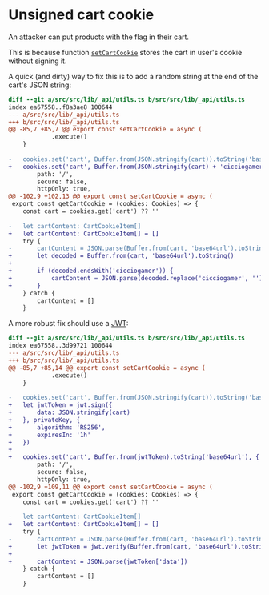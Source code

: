 # Unsigned cart cookie

An attacker can put products with the flag in their cart. 

This is because function [`setCartCookie`](../main/src/src/lib/_api/utils.ts#L72) stores the cart in user's cookie without signing it.

A quick (and dirty) way to fix this is to add a random string at the end of the cart's JSON string:
```diff
diff --git a/src/src/lib/_api/utils.ts b/src/src/lib/_api/utils.ts
index ea67558..f8a3ae8 100644
--- a/src/src/lib/_api/utils.ts
+++ b/src/src/lib/_api/utils.ts
@@ -85,7 +85,7 @@ export const setCartCookie = async (
 			.execute()
 	}
 
-	cookies.set('cart', Buffer.from(JSON.stringify(cart)).toString('base64url'), {
+	cookies.set('cart', Buffer.from(JSON.stringify(cart) + 'cicciogamer').toString('base64url'), {
 		path: '/',
 		secure: false,
 		httpOnly: true,
@@ -102,9 +102,13 @@ export const setCartCookie = async (
 export const getCartCookie = (cookies: Cookies) => {
 	const cart = cookies.get('cart') ?? ''
 
-	let cartContent: CartCookieItem[]
+	let cartContent: CartCookieItem[] = []
 	try {
-		cartContent = JSON.parse(Buffer.from(cart, 'base64url').toString())
+		let decoded = Buffer.from(cart, 'base64url').toString()
+			
+		if (decoded.endsWith('cicciogamer')) {
+			cartContent = JSON.parse(decoded.replace('cicciogamer', ''))
+		}
 	} catch {
 		cartContent = []
 	}
```

A more robust fix should use a [JWT](https://jwt.io/):
```diff
diff --git a/src/src/lib/_api/utils.ts b/src/src/lib/_api/utils.ts
index ea67558..3d99721 100644
--- a/src/src/lib/_api/utils.ts
+++ b/src/src/lib/_api/utils.ts
@@ -85,7 +85,14 @@ export const setCartCookie = async (
 			.execute()
 	}
 
-	cookies.set('cart', Buffer.from(JSON.stringify(cart)).toString('base64url'), {
+	let jwtToken = jwt.sign({
+		data: JSON.stringify(cart)
+	}, privateKey, {
+		algorithm: 'RS256',
+		expiresIn: '1h'
+	})
+
+	cookies.set('cart', Buffer.from(jwtToken).toString('base64url'), {
 		path: '/',
 		secure: false,
 		httpOnly: true,
@@ -102,9 +109,11 @@ export const setCartCookie = async (
 export const getCartCookie = (cookies: Cookies) => {
 	const cart = cookies.get('cart') ?? ''
 
-	let cartContent: CartCookieItem[]
+	let cartContent: CartCookieItem[] = []
 	try {
-		cartContent = JSON.parse(Buffer.from(cart, 'base64url').toString())
+		let jwtToken = jwt.verify(Buffer.from(cart, 'base64url').toString(), publicKey)
+
+		cartContent = JSON.parse(jwtToken['data'])
 	} catch {
 		cartContent = []
 	}
```